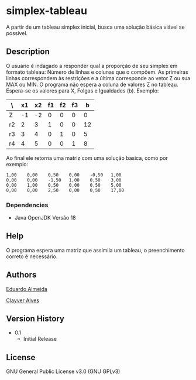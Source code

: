 # simplex-tableau

A partir de um tableau simplex inicial, busca uma solução básica viável se possível.

## Description

O usuário é indagado a responder qual a proporção de seu simplex em formato tableau:
Número de linhas e colunas que o compõem.
As primeiras linhas correspondem às restrições e a última corresponde ao vetor Z ou sua MAX ou MIN. O programa não espera a coluna de valores Z no tableau. Espera-se os valores para X, Folgas e Igualdades (b).
Exemplo:

\ | x1 | x2 | f1 | f2 | f3 | b
 ------ |---|---| ------ | ------ | ------ | ------
 Z  | -1 | -2 | 0 | 0 | 0 | 0
 r2  | 2 | 3 | 1 | 0 | 0 | 12
 r3  | 3 | 4 | 0 | 1 | 0 | 5
 r4  | 4 | 5 | 0 | 0 | 1 | 8

Ao final ele retorna uma matriz com uma solução basica, como por exemplo:

````
1,00    0,00    0,50    0,00    -0,50   1,00
0,00    0,00    -1,50   1,00    0,50    3,00
0,00    1,00    0,50    0,00    0,50    5,00
0,00    0,00    2,50    0,00    0,50    17,00
````


### Dependencies

* Java OpenJDK Versão 18


## Help

O programa espera uma matriz que assimila um tableau, o preenchimento correto é necessário. 

## Authors

 [Eduardo Almeida](https://instagram.com/duu_almeida_)

 [Clayver Alves](https://www.instagram.com/clayveralves/)

## Version History

* 0.1
    * Initial Release

## License
GNU General Public License v3.0 (GNU GPLv3)

